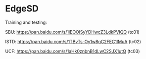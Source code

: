 # EdgeSD

Training and testing:

SBU: https://pan.baidu.com/s/1iEOOlSyYDHwcZ3LdkPVlQQ (tc01)

ISTD: https://pan.baidu.com/s/1TBvTs-Oy1w8qC2FEC1IMuA (tc02)

UCF: https://pan.baidu.com/s/1aHk0znbnB1dLwC2SJX1utQ (tc03)
